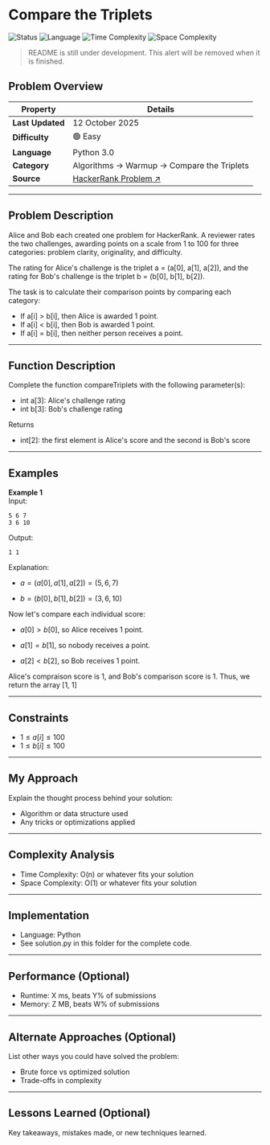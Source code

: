 # Compare the Triplets

![Status](https://img.shields.io/badge/Status-Solved-brightgreen)
![Language](https://img.shields.io/badge/Language-Python-blue)
![Time Complexity](https://img.shields.io/badge/Time%20Complexity-O(n)-beige)
![Space Complexity](https://img.shields.io/badge/Space%20Complexity-O(n)-9cf)

> README is still under development. This alert will be removed when it is finished.

## Problem Overview

| Property | Details |
|----------|---------|
| **Last Updated** | 12 October 2025 |
| **Difficulty** | 🟢 Easy |
| **Language** | Python 3.0 |
| **Category** | Algorithms → Warmup → Compare the Triplets |
| **Source** | [HackerRank Problem ↗](https://www.hackerrank.com/challenges/compare-the-triplets/problem) |

---

## Problem Description
Alice and Bob each created one problem for HackerRank. A reviewer rates the two challenges, awarding points on a scale from 1 to 100 for three categories: problem clarity, originality, and difficulty.

The rating for Alice's challenge is the triplet a = (a[0], a[1], a[2]), and the rating for Bob's challenge is the triplet b = (b[0], b[1], b[2]).

The task is to calculate their comparison points by comparing each category:
* If a[i] > b[i], then Alice is awarded 1 point.
* If a[i] < b[i], then Bob is awarded 1 point.
* If a[i] = b[i], then neither person receives a point.

---

## Function Description
Complete the function compareTriplets with the following parameter(s):

* int a[3]: Alice's challenge rating
* int b[3]: Bob's challenge rating

Returns

* int[2]: the first element is Alice's score and the second is Bob's score

---

## Examples
**Example 1**  
Input: <br/>
```
5 6 7
3 6 10
```

Output: <br/>
```
1 1
```

Explanation:
* $a = (a[0],a[1],a[2]) = (5, 6, 7)$

* $b = (b[0],b[1],b[2]) = (3, 6, 10)$

Now let's compare each individual score:
* $a[0] > b[0]$, so Alice receives 1 point.

* $a[1] = b[1]$, so nobody receives a point.

* $a[2] < b[2]$, so Bob receives 1 point.

Alice's compraison score is 1, and Bob's comparison score is 1. Thus, we return the array [1, 1]

---

## Constraints
* $1 \leq a[i] \leq 100$
* $1 \leq b[i] \leq 100$

---

## My Approach
Explain the thought process behind your solution:
* Algorithm or data structure used
* Any tricks or optimizations applied

---

## Complexity Analysis
* Time Complexity: O(n) or whatever fits your solution
* Space Complexity: O(1) or whatever fits your solution

---

## Implementation
* Language: Python
* See solution.py in this folder for the complete code.

---

## Performance (Optional)
* Runtime: X ms, beats Y% of submissions
* Memory: Z MB, beats W% of submissions

---

## Alternate Approaches (Optional)
List other ways you could have solved the problem:
* Brute force vs optimized solution
* Trade-offs in complexity

---

## Lessons Learned (Optional)
Key takeaways, mistakes made, or new techniques learned.
